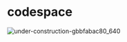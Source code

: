 # codespace
![under-construction-gbbfabac80_640](https://user-images.githubusercontent.com/51340286/218565704-32efddd1-a465-4bc0-9261-b4383e0dd8e0.png)
